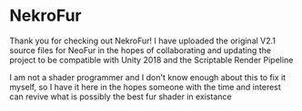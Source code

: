 # NekroFur
Thank you for checking out NekroFur!
I have uploaded the original V2.1 source files for NeoFur in the hopes of collaborating and updating the project to be compatible 
with Unity 2018 and the Scriptable Render Pipeline

I am not a shader programmer and I don't know enough about this to fix it myself, so I have it here in the hopes someone 
with the time and interest can revive what is possibly the best fur shader in existance

